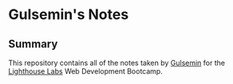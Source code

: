 # Gulsemin's Notes
## Summary 

This repository contains all of the notes taken by [Gulsemin](https://github.com/Gulsemin113) for the [Lighthouse Labs](https://github.com/lighthouse-labs) Web Development Bootcamp.
